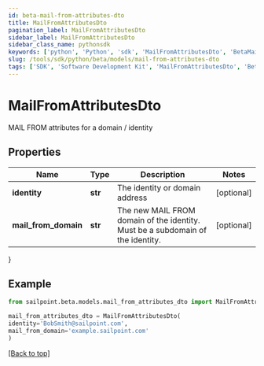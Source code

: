 ```yaml
---
id: beta-mail-from-attributes-dto
title: MailFromAttributesDto
pagination_label: MailFromAttributesDto
sidebar_label: MailFromAttributesDto
sidebar_class_name: pythonsdk
keywords: ['python', 'Python', 'sdk', 'MailFromAttributesDto', 'BetaMailFromAttributesDto'] 
slug: /tools/sdk/python/beta/models/mail-from-attributes-dto
tags: ['SDK', 'Software Development Kit', 'MailFromAttributesDto', 'BetaMailFromAttributesDto']
---
```


# MailFromAttributesDto

MAIL FROM attributes for a domain / identity

## Properties

Name | Type | Description | Notes
------------ | ------------- | ------------- | -------------
**identity** | **str** | The identity or domain address | [optional] 
**mail_from_domain** | **str** | The new MAIL FROM domain of the identity. Must be a subdomain of the identity. | [optional] 
}

## Example

```python
from sailpoint.beta.models.mail_from_attributes_dto import MailFromAttributesDto

mail_from_attributes_dto = MailFromAttributesDto(
identity='BobSmith@sailpoint.com',
mail_from_domain='example.sailpoint.com'
)

```
[[Back to top]](#) 

